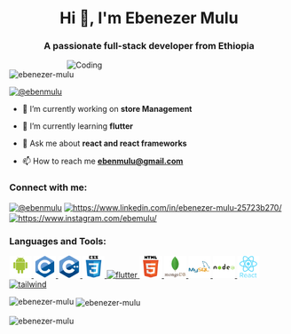 <h1 align="center">Hi 👋, I'm Ebenezer Mulu</h1>
<h3 align="center">A passionate full-stack developer from Ethiopia</h3>

<img align="right" alt="Coding" width="400" src="https://cdn.dribbble.com/users/116207/screenshots/3848914/programmer.gif"/>

<p align="left"> <img src="https://komarev.com/ghpvc/?username=ebenezer-mulu&label=Profile%20views&color=0e75b6&style=flat" alt="ebenezer-mulu" /> </p>

<p align="left"> <a href="https://twitter.com/@ebenmulu" target="blank"><img src="https://img.shields.io/twitter/follow/@ebenmulu?logo=twitter&style=for-the-badge" alt="@ebenmulu" /></a> </p>

- 🔭 I’m currently working on **store Management**

- 🌱 I’m currently learning **flutter**

- 💬 Ask me about **react and react frameworks**

- 📫 How to reach me **ebenmulu@gmail.com**

<h3 align="left">Connect with me:</h3>
<p align="left">
<a href="https://twitter.com/@ebenmulu" target="blank"><img align="center" src="https://raw.githubusercontent.com/rahuldkjain/github-profile-readme-generator/master/src/images/icons/Social/twitter.svg" alt="@ebenmulu" height="30" width="40" /></a>
<a href="https://linkedin.com/in/https://www.linkedin.com/in/ebenezer-mulu-25723b270/" target="blank"><img align="center" src="https://raw.githubusercontent.com/rahuldkjain/github-profile-readme-generator/master/src/images/icons/Social/linked-in-alt.svg" alt="https://www.linkedin.com/in/ebenezer-mulu-25723b270/" height="30" width="40" /></a>
<a href="https://instagram.com/https://www.instagram.com/ebemulu/" target="blank"><img align="center" src="https://raw.githubusercontent.com/rahuldkjain/github-profile-readme-generator/master/src/images/icons/Social/instagram.svg" alt="https://www.instagram.com/ebemulu/" height="30" width="40" /></a>
</p>

<h3 align="left">Languages and Tools:</h3>
<p align="left"> <a href="https://developer.android.com" target="_blank" rel="noreferrer"> <img src="https://raw.githubusercontent.com/devicons/devicon/master/icons/android/android-original-wordmark.svg" alt="android" width="40" height="40"/> </a> <a href="https://www.cprogramming.com/" target="_blank" rel="noreferrer"> <img src="https://raw.githubusercontent.com/devicons/devicon/master/icons/c/c-original.svg" alt="c" width="40" height="40"/> </a> <a href="https://www.w3schools.com/cpp/" target="_blank" rel="noreferrer"> <img src="https://raw.githubusercontent.com/devicons/devicon/master/icons/cplusplus/cplusplus-original.svg" alt="cplusplus" width="40" height="40"/> </a> <a href="https://www.w3schools.com/css/" target="_blank" rel="noreferrer"> <img src="https://raw.githubusercontent.com/devicons/devicon/master/icons/css3/css3-original-wordmark.svg" alt="css3" width="40" height="40"/> </a> <a href="https://flutter.dev" target="_blank" rel="noreferrer"> <img src="https://www.vectorlogo.zone/logos/flutterio/flutterio-icon.svg" alt="flutter" width="40" height="40"/> </a> <a href="https://www.w3.org/html/" target="_blank" rel="noreferrer"> <img src="https://raw.githubusercontent.com/devicons/devicon/master/icons/html5/html5-original-wordmark.svg" alt="html5" width="40" height="40"/> </a> <a href="https://www.mongodb.com/" target="_blank" rel="noreferrer"> <img src="https://raw.githubusercontent.com/devicons/devicon/master/icons/mongodb/mongodb-original-wordmark.svg" alt="mongodb" width="40" height="40"/> </a> <a href="https://www.mysql.com/" target="_blank" rel="noreferrer"> <img src="https://raw.githubusercontent.com/devicons/devicon/master/icons/mysql/mysql-original-wordmark.svg" alt="mysql" width="40" height="40"/> </a> <a href="https://nodejs.org" target="_blank" rel="noreferrer"> <img src="https://raw.githubusercontent.com/devicons/devicon/master/icons/nodejs/nodejs-original-wordmark.svg" alt="nodejs" width="40" height="40"/> </a> <a href="https://reactjs.org/" target="_blank" rel="noreferrer"> <img src="https://raw.githubusercontent.com/devicons/devicon/master/icons/react/react-original-wordmark.svg" alt="react" width="40" height="40"/> </a> <a href="https://tailwindcss.com/" target="_blank" rel="noreferrer"> <img src="https://www.vectorlogo.zone/logos/tailwindcss/tailwindcss-icon.svg" alt="tailwind" width="40" height="40"/> </a> </p>

<p><img align="left" src="https://github-readme-stats.vercel.app/api/top-langs?username=ebenezer-mulu&show_icons=true&locale=en&layout=compact" alt="ebenezer-mulu" /></p>

<p>&nbsp;<img align="center" src="https://github-readme-stats.vercel.app/api?username=ebenezer-mulu&show_icons=true&locale=en" alt="ebenezer-mulu" /></p>

<p><img align="center" src="https://github-readme-streak-stats.herokuapp.com/?user=ebenezer-mulu&" alt="ebenezer-mulu" /></p>
